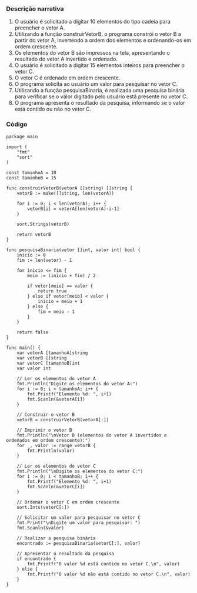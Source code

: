 ### Descrição narrativa

1. O usuário é solicitado a digitar 10 elementos do tipo cadeia para preencher o vetor A.
2. Utilizando a função construirVetorB, o programa constrói o vetor B a partir do vetor A, invertendo a ordem dos elementos e ordenando-os em ordem crescente.
3. Os elementos do vetor B são impressos na tela, apresentando o resultado do vetor A invertido e ordenado.
4. O usuário é solicitado a digitar 15 elementos inteiros para preencher o vetor C.
5. O vetor C é ordenado em ordem crescente.
6. O programa solicita ao usuário um valor para pesquisar no vetor C.
7. Utilizando a função pesquisaBinaria, é realizada uma pesquisa binária para verificar se o valor digitado pelo usuário está presente no vetor C.
8. O programa apresenta o resultado da pesquisa, informando se o valor está contido ou não no vetor C.

### Código

```
package main

import (
	"fmt"
	"sort"
)

const tamanhoA = 10
const tamanhoB = 15

func construirVetorB(vetorA []string) []string {
	vetorB := make([]string, len(vetorA))

	for i := 0; i < len(vetorA); i++ {
		vetorB[i] = vetorA[len(vetorA)-i-1]
	}

	sort.Strings(vetorB)

	return vetorB
}

func pesquisaBinaria(vetor []int, valor int) bool {
	inicio := 0
	fim := len(vetor) - 1

	for inicio <= fim {
		meio := (inicio + fim) / 2

		if vetor[meio] == valor {
			return true
		} else if vetor[meio] < valor {
			inicio = meio + 1
		} else {
			fim = meio - 1
		}
	}

	return false
}

func main() {
	var vetorA [tamanhoA]string
	var vetorB []string
	var vetorC [tamanhoB]int
	var valor int

	// Ler os elementos do vetor A
	fmt.Println("Digite os elementos do vetor A:")
	for i := 0; i < tamanhoA; i++ {
		fmt.Printf("Elemento %d: ", i+1)
		fmt.Scanln(&vetorA[i])
	}

	// Construir o vetor B
	vetorB = construirVetorB(vetorA[:])

	// Imprimir o vetor B
	fmt.Println("\nVetor B (elementos do vetor A invertidos e ordenados em ordem crescente):")
	for _, valor := range vetorB {
		fmt.Println(valor)
	}

	// Ler os elementos do vetor C
	fmt.Println("\nDigite os elementos do vetor C:")
	for i := 0; i < tamanhoB; i++ {
		fmt.Printf("Elemento %d: ", i+1)
		fmt.Scanln(&vetorC[i])
	}

	// Ordenar o vetor C em ordem crescente
	sort.Ints(vetorC[:])

	// Solicitar um valor para pesquisar no vetor C
	fmt.Print("\nDigite um valor para pesquisar: ")
	fmt.Scanln(&valor)

	// Realizar a pesquisa binária
	encontrado := pesquisaBinaria(vetorC[:], valor)

	// Apresentar o resultado da pesquisa
	if encontrado {
		fmt.Printf("O valor %d está contido no vetor C.\n", valor)
	} else {
		fmt.Printf("O valor %d não está contido no vetor C.\n", valor)
	}
}

```
